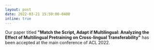```yaml
---
layout: post
date: 2022-03-21 15:59:00-0400
inline: true
---
```


Our paper titled <strong>"Match the Script, Adapt if Multilingual: Analyzing the Effect of Multilingual Pretraining on Cross-lingual Transferability"</strong> has been accepted at the main conference of ACL 2022.
